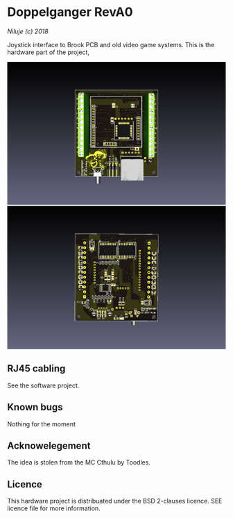# Doppelganger RevA0
_Niluje (c) 2018_

Joystick interface to Brook PCB and old video game systems.
This is the hardware part of the project,

![alt tag](/render/top.png?raw=true "Kicad render (top side)")
![alt tag](/render/bot.png?raw=true "Kicad render (bottom side)")

## RJ45 cabling

See the software project.

## Known bugs

Nothing for the moment

## Acknowelegement

The idea is stolen from the MC Cthulu by Toodles.

## Licence

This hardware project is distribuated under the BSD 2-clauses licence.
SEE licence file for more information.
